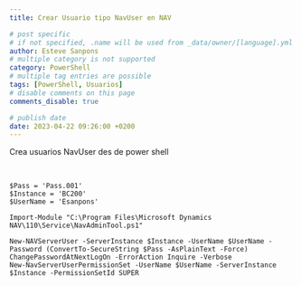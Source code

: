 ```yaml
---
title: Crear Usuario tipo NavUser en NAV

# post specific
# if not specified, .name will be used from _data/owner/[language].yml
author: Esteve Sanpons
# multiple category is not supported
category: PowerShell
# multiple tag entries are possible
tags: [PowerShell, Usuarios]
# disable comments on this page
comments_disable: true

# publish date
date: 2023-04-22 09:26:00 +0200
---
```


<!-- outline-start -->

Crea usuarios NavUser des de power shell

<br>
<!-- outline-end -->

```
$Pass = 'Pass.001'
$Instance = 'BC200'
$UserName = 'Esanpons'

Import-Module "C:\Program Files\Microsoft Dynamics NAV\110\Service\NavAdminTool.ps1"

New-NAVServerUser -ServerInstance $Instance -UserName $UserName -Password (ConvertTo-SecureString $Pass -AsPlainText -Force) ChangePasswordAtNextLogOn -ErrorAction Inquire -Verbose
New-NavServerUserPermissionSet -UserName $UserName -ServerInstance $Instance -PermissionSetId SUPER
```
